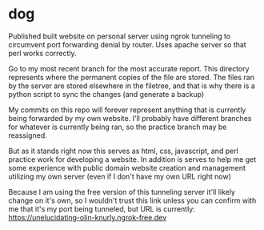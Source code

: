 # dog
Published built website on personal server using ngrok tunneling to circumvent port forwarding denial by router.
Uses apache server so that perl works correctly.

Go to my most recent branch for the most accurate report.
This directory represents where the permanent copies of the file are stored. The files ran by the server are 
stored elsewhere in the filetree, and that is why there is a python script to sync the changes (and generate a backup)

My commits on this repo will forever represent anything that is currently being forwarded by my own website.
I'll probably have different branches for whatever is currently being ran, so the practice branch may be reassigned.

But as it stands right now this serves as html, css, javascript, and perl practice work for developing a website.
In addition is serves to help me get some experience with public domain website creation and management utilizing
my own server (even if I don't have my own URL right now)

Because I am using the free version of this tunneling server it'll likely change on it's own, so I wouldn't
trust this link unless you can confirm with me that it's my port being tunneled, but URL is currently: 
https://unelucidating-olin-knurly.ngrok-free.dev


